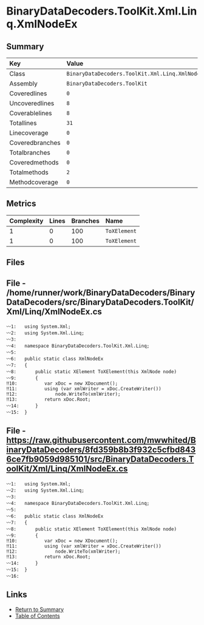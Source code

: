 ﻿# BinaryDataDecoders.ToolKit.Xml.Linq.XmlNodeEx

## Summary

| Key             | Value                                           |
| :-------------- | :---------------------------------------------- |
| Class           | `BinaryDataDecoders.ToolKit.Xml.Linq.XmlNodeEx` |
| Assembly        | `BinaryDataDecoders.ToolKit`                    |
| Coveredlines    | `0`                                             |
| Uncoveredlines  | `8`                                             |
| Coverablelines  | `8`                                             |
| Totallines      | `31`                                            |
| Linecoverage    | `0`                                             |
| Coveredbranches | `0`                                             |
| Totalbranches   | `0`                                             |
| Coveredmethods  | `0`                                             |
| Totalmethods    | `2`                                             |
| Methodcoverage  | `0`                                             |

## Metrics

| Complexity | Lines | Branches | Name         |
| :--------- | :---- | :------- | :----------- |
| 1          | 0     | 100      | `ToXElement` |
| 1          | 0     | 100      | `ToXElement` |

## Files

## File - /home/runner/work/BinaryDataDecoders/BinaryDataDecoders/src/BinaryDataDecoders.ToolKit/Xml/Linq/XmlNodeEx.cs

```CSharp
〰1:   using System.Xml;
〰2:   using System.Xml.Linq;
〰3:   
〰4:   namespace BinaryDataDecoders.ToolKit.Xml.Linq;
〰5:   
〰6:   public static class XmlNodeEx
〰7:   {
〰8:       public static XElement ToXElement(this XmlNode node)
〰9:       {
‼10:          var xDoc = new XDocument();
‼11:          using (var xmlWriter = xDoc.CreateWriter())
‼12:              node.WriteTo(xmlWriter);
‼13:          return xDoc.Root;
〰14:      }
〰15:  }
```

## File - https://raw.githubusercontent.com/mwwhited/BinaryDataDecoders/8fd359b8b3f932c5cfbd8436ce7fb9059d985101/src/BinaryDataDecoders.ToolKit/Xml/Linq/XmlNodeEx.cs

```CSharp
〰1:   using System.Xml;
〰2:   using System.Xml.Linq;
〰3:   
〰4:   namespace BinaryDataDecoders.ToolKit.Xml.Linq;
〰5:   
〰6:   public static class XmlNodeEx
〰7:   {
〰8:       public static XElement ToXElement(this XmlNode node)
〰9:       {
‼10:          var xDoc = new XDocument();
‼11:          using (var xmlWriter = xDoc.CreateWriter())
‼12:              node.WriteTo(xmlWriter);
‼13:          return xDoc.Root;
〰14:      }
〰15:  }
〰16:  
```

## Links

* [Return to Summary](Summary.md)
* [Table of Contents](../TOC.md)

